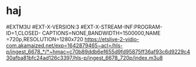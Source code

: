 # haj
#EXTM3U #EXT-X-VERSION:3 #EXT-X-STREAM-INF:PROGRAM-ID=1,CLOSED- CAPTIONS=NONE,BANDWIDTH=1500000,NAME =720p,RESOLUTION=1280x720 https://etslive-2-vidio-com.akamaized.net/exp=1642879465~acl=/hls-p/ingest_6678_*/*~hmac=c70b89ddb6ef655d9fd95875ff36af93c6d9229c430afba81bfc24ad126c3397/hls-p/ingest_6678_720p/index.m3u8

